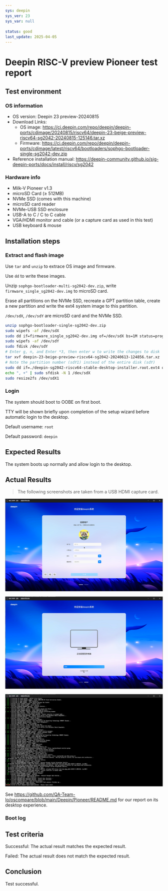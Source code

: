```yaml
---
sys: deepin
sys_ver: 23
sys_var: null

status: good
last_update: 2025-04-05
---
```


# Deepin RISC-V preview Pioneer test report

## Test environment

### OS information

- OS version: Deepin 23 preview-20240815
- Download Links:
    - OS image: https://ci.deepin.com/repo/deepin/deepin-ports/cdimage/20240815/riscv64/deepin-23-beige-preview-riscv64-sg2042-20240815-125146.tar.xz
    - Firmware: https://ci.deepin.com/repo/deepin/deepin-ports/cdimage/latest/riscv64/bootloaders/sophgo-bootloader-single-sg2042-dev.zip
- Reference installation manual: https://deepin-community.github.io/sig-deepin-ports/docs/install/riscv/sg2042

### Hardware info

- Milk-V Pioneer v1.3
- microSD Card (≥ 512MB)
- NVMe SSD (comes with this machine)
- microSD card reader
- NVMe-USB SSD enclosure
- USB-A to C / C to C cable
- VGA/HDMI monitor and cable (or a capture card as used in this test)
- USB keyboard & mouse

## Installation steps

### Extract and flash image

Use `tar` and `unzip` to extrace OS image and firmware.

Use `dd` to write these images.

Unzip `sophgo-bootloader-multi-sg2042-dev.zip`, write `firmware_single_sg2042-dev.img` to microSD card.

Erase all partitions on the NVMe SSD, recreate a GPT partition table, create a new partition and write the ext4 system image to this partition.

`/dev/sdX`, `/dev/sdY` are microSD card and the NVMe SSD.

```bash
unzip sophgo-bootloader-single-sg2042-dev.zip
sudo wipefs -af /dev/sdX
sudo dd if=firmware_single_sg2042-dev.img of=/dev/sdX bs=1M status=progress
sudo wipefs -af /dev/sdY
sudo fdisk /dev/sdY
# Enter g, n, and Enter *3, then enter w to write the changes to disk
tar xvf deepin-23-beige-preview-riscv64-sg2042-20240613-124856.tar.xz
# Note the partition number (sdY1) instead of the entire disk (sdY)
sudo dd if=./deepin-sg2042-riscv64-stable-desktop-installer.root.ext4 of=/dev/sdY1 bs=4M status=progress
echo ", +" | sudo sfdisk -N 1 /dev/sdX
sudo resize2fs /dev/sdX1
```

### Login

The system should boot to OOBE on first boot.

TTY will be shown briefly upon completion of the setup wizard before automatic login to the desktop.

Default username: `root`

Default password: `deepin`

## Expected Results

The system boots up normally and allow login to the desktop.

## Actual Results

> The following screenshots are taken from a USB HDMI capture card.

![](image/2025-01-25-01-42-43.png)

![](image/2025-01-25-01-50-13.png)

![](image/2025-01-25-01-50-21.png)

See https://github.com/QA-Team-lo/oscompare/blob/main/Deepin/Pioneer/README.md for our report on its desktop experience.

### Boot log

## Test criteria

Successful: The actual result matches the expected result.

Failed: The actual result does not match the expected result.

## Conclusion

Test successful.
